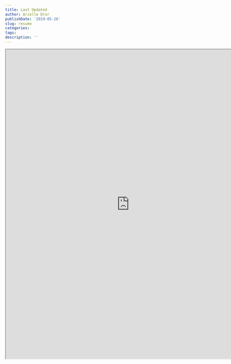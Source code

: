 ```yaml
---
title: Last Updated
author: Arielle Dror
publishDate: '2019-05-26'
slug: resume
categories:
tags:
description: ''
--- 
```


<iframe src="https://drive.google.com/file/d/1DW1yo7vZ20imqkqjzhBRTkwroD1-YasI/preview" width="800" height="1000blo"></iframe>

